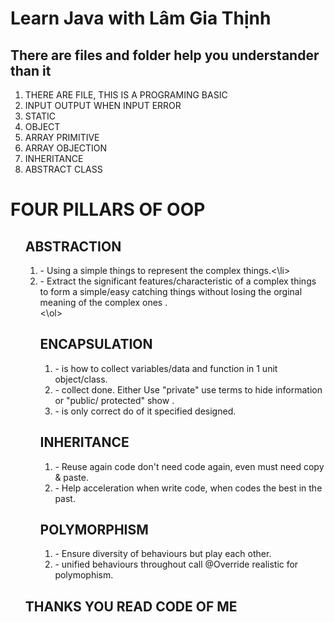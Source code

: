 <h1>Learn Java with Lâm Gia Thịnh</h1>
<h2>There are files and folder help you understander than it</h2>
<ol>
  <li>THERE ARE FILE, THIS IS A PROGRAMING BASIC</li>
  <li>INPUT OUTPUT WHEN INPUT ERROR</li>
  <li>STATIC</li>
  <li>OBJECT</li>
  <li>ARRAY PRIMITIVE</li>
  <li>ARRAY OBJECTION</li>
  <li>INHERITANCE</li>
  <li>ABSTRACT CLASS</li>
</ol>
<h1>FOUR PILLARS OF OOP</h1>
<ol> 
  <h2>ABSTRACTION </h2>
    <ol>
 <li> - Using a simple things to represent the complex things.<\li>
 <li>- Extract the significant features/characteristic of a complex things to form a simple/easy catching things without losing the orginal meaning of the complex ones .</li>
    <\ol>
  <h2>ENCAPSULATION</h2>
    <ol>
  <li>- is how to collect variables/data and function in 1 unit object/class.</li>
 <li> - collect done. Either Use "private" use terms to hide information or  "public/ protected" show .</li>
 <li> - is only correct do of it specified designed. </li>
    </ol>
  <h2>INHERITANCE</h2>
    <ol>
  <li>- Reuse again code don't need code again, even must need copy & paste.</li>
  <li>- Help acceleration when write code, when codes the best in the past.</li>
    </ol>
  <h2>POLYMORPHISM</h2>
    <ol>
 <li> - Ensure diversity of behaviours but play each other.</li>
  <li>- unified behaviours throughout call @Override realistic for polymophism.</li>
    </ol>
</ol>
<h2>THANKS YOU READ CODE OF ME</h2>
